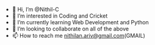 - 👋 Hi, I’m @Nithil-C
- 👀 I’m interested in Coding and Cricket
- 🌱 I’m currently learning Web Development and Python
- 💞️ I’m looking to collaborate on all of the above
- 📫 How to reach me nithilan.ariv@gmail.com(GMAIL)

<!---
Nithil-C/Nithil-C is a ✨ special ✨ repository because its `README.md` (this file) appears on your GitHub profile.
You can click the Preview link to take a look at your changes.
--->
